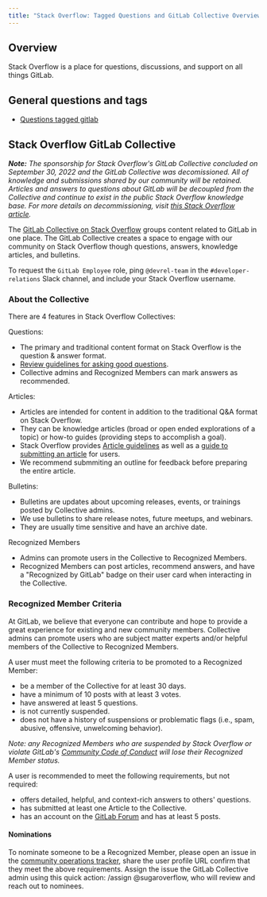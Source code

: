 ```yaml
---
title: "Stack Overflow: Tagged Questions and GitLab Collective Overview"
---
```


## Overview

Stack Overflow is a place for questions, discussions, and support on all things GitLab.

## General questions and tags

- [Questions tagged gitlab](https://stackoverflow.com/questions/tagged/gitlab)

## Stack Overflow GitLab Collective

***Note:** The sponsorship for Stack Overflow's GitLab Collective concluded on September 30, 2022 and the GitLab Collective was decomissioned. All of knowledge and submissions shared by our community will be retained. Articles and answers to questions about GitLab will be decoupled from the Collective and continue to exist in the public Stack Overflow knowledge base. For more details on decommissioning, visit [this Stack Overflow article](https://stackoverflow.com/help/collectives-decommissioned).*

The [GitLab Collective on Stack Overflow](https://stackoverflow.com/collectives/gitlab) groups content related to GitLab in one place. The GitLab Collective creates a space to engage with our community on Stack Overflow though questions, answers, knowledge articles, and bulletins.

To request the `GitLab Employee` role, ping `@devrel-team` in the `#developer-relations` Slack channel, and include your Stack Overflow username.

### About the Collective

There are 4 features in Stack Overflow Collectives:

Questions:

- The primary and traditional content format on Stack Overflow is the question & answer format.
- [Review guidelines for asking good questions](https://stackoverflow.com/help/how-to-ask).
- Collective admins and Recognized Members can mark answers as recommended.

Articles:

- Articles are intended for content in addition to the traditional Q&A format on Stack Overflow.
- They can be knowledge articles (broad or open ended explorations of a topic) or how-to guides (providing steps to accomplish a goal).
- Stack Overflow provides [Article guidelines](https://stackoverflow.com/help/article-guidelines) as well as a [guide to submitting an article](https://stackoverflow.com/help/propose-article) for users.
- We recommend submmiting an outline for feedback before preparing the entire article.

Bulletins:

- Bulletins are updates about upcoming releases, events, or trainings posted by Collective admins.
- We use bulletins to share release notes, future meetups, and webinars.
- They are usually time sensitive and have an archive date.

Recognized Members

- Admins can promote users in the Collective to Recognized Members.
- Recognized Members can post articles, recommend answers, and have a "Recognized by GitLab" badge on their user card when interacting in the Collective.

### Recognized Member Criteria

At GitLab, we believe that everyone can contribute and hope to provide a great experience for existing and new community members. Collective admins can promote users who are subject matter experts and/or helpful members of the Collective to Recognized Members.

A user must meet the following criteria to be promoted to a Recognized Member:

- be a member of the Collective for at least 30 days.
- have a minimum of 10 posts with at least 3 votes.
- have answered at least 5 questions.
- is not currently suspended.
- does not have a history of suspensions or problematic flags (i.e., spam, abusive, offensive, unwelcoming behavior).

*Note: any Recognized Members who are suspended by Stack Overflow or violate GitLab's [Community Code of Conduct](https://about.gitlab.com/community/contribute/code-of-conduct/) will lose their Recognized Member status.*

A user is recommended to meet the following requirements, but not required:

- offers detailed, helpful, and context-rich answers to others' questions.
- has submitted at least one Article to the Collective.
- has an account on the [GitLab Forum](https://forum.gitlab.com/) and has at least 5 posts.

#### Nominations

To nominate someone to be a Recognized Member, please open an issue in the [community operations tracker](https://gitlab.com/gitlab-com/marketing/community-relations/community-operations/community-operations/-/issues/new), share the user profile URL confirm that they meet the above requirements. Assign the issue the GitLab Collective admin using this quick action: /assign @sugaroverflow, who will review and reach out to nominees.

